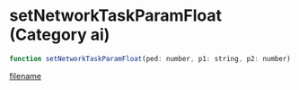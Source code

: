 # setNetworkTaskParamFloat (Category ai)

```js
function setNetworkTaskParamFloat(ped: number, p1: string, p2: number): void
```

[filename](setNetworkTaskParamFloat_m.md ':include')